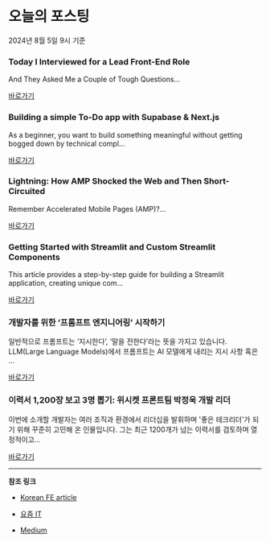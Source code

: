 # 오늘의 포스팅 
2024년 8월 5일 9시 기준 

### Today I Interviewed for a Lead Front-End Role 

 And They Asked Me a Couple of Tough Questions... 

 [바로가기](https://medium.com/m/signin?actionUrl=https%3A%2F%2Fmedium.com%2F_%2Fbookmark%2Fp%2Fd4845e5ddd2e&operation=register&redirect=https%3A%2F%2Fiorilan.medium.com%2Ftoday-i-interviewed-for-a-lead-front-end-role-d4845e5ddd2e&source=---------0-84----------reactjs------bookmark_preview----49fe9052_f89b_4c82_a6fa_8e33d4ca0e31-------) 

### Building a simple To-Do app with Supabase & Next.js 

 As a beginner, you want to build something meaningful without getting bogged down by technical compl... 

 [바로가기](https://medium.com/m/signin?actionUrl=https%3A%2F%2Fmedium.com%2F_%2Fbookmark%2Fp%2F2984ce16926a&operation=register&redirect=https%3A%2F%2Fmedium.com%2F%40nbryleibanez%2Fbuilding-a-simple-to-do-app-with-supabase-next-js-2984ce16926a&source=---------0-84----------nextjs------bookmark_preview----9cd97b6a_6864_4ea2_90be_75b67070ea87-------) 

### Lightning: How AMP Shocked the Web and Then Short-Circuited 

 Remember Accelerated Mobile Pages (AMP)?... 

 [바로가기](https://medium.com/m/signin?actionUrl=https%3A%2F%2Fmedium.com%2F_%2Fbookmark%2Fp%2Fca55d328304b&operation=register&redirect=https%3A%2F%2Fmedium.com%2F%40singhprince.cse%2Flightning-how-amp-shocked-the-web-and-then-short-circuited-ca55d328304b&source=---------0-84----------front_end_development------bookmark_preview----3a74acae_8183_4112_86a5_2e73bfa10e6e-------) 

### Getting Started with Streamlit and Custom Streamlit Components 

 This article provides a step-by-step guide for building a Streamlit application, creating unique com... 

 [바로가기](https://medium.com/m/signin?actionUrl=https%3A%2F%2Fmedium.com%2F_%2Fbookmark%2Fp%2F491bd197cd9f&operation=register&redirect=https%3A%2F%2Fblog.santoshshinde.com%2Fgetting-started-with-streamlit-and-custom-streamlit-components-491bd197cd9f&source=---------0-84----------react------bookmark_preview----74b2ee87_0aa8_4ca5_862f_a123ef71c3ab-------) 

### 개발자를 위한 ‘프롬프트 엔지니어링’ 시작하기 

 일반적으로 프롬프트는 ‘지시한다’, ‘말을 전한다’라는 뜻을 가지고 있습니다. LLM(Large Language Models)에서 프롬프트는 AI 모델에게 내리는 지시 사항 혹은 ... 

 [바로가기](https://yozm.wishket.com/magazine/detail/2701/) 

### 이력서 1,200장 보고 3명 뽑기: 위시켓 프론트팀 박정욱 개발 리더 

 이번에 소개할 개발자는 여러 조직과 환경에서 리더십을 발휘하며 '좋은 테크리더'가 되기 위해 꾸준히 고민해 온 인물입니다. 그는 최근 1200개가 넘는 이력서를 검토하며 열정적이고... 

 [바로가기](https://yozm.wishket.com/magazine/detail/2699/) 

---

**참조 링크**

- [Korean FE article](https://kofearticle.substack.com) 

- [요즘 IT](https://yozm.wishket.com/magazine) 

- [Medium](https://medium.com) 

